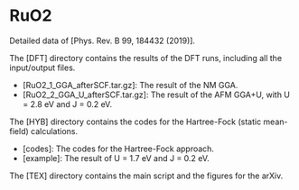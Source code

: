 # RuO2
Detailed data of [Phys. Rev. B 99, 184432 (2019)].

The [DFT] directory contains the results of the DFT runs, including all the input/output files.
- [RuO2_1_GGA_afterSCF.tar.gz]: The result of the NM GGA.
- [RuO2_2_GGA_U_afterSCF.tar.gz]: The result of the AFM GGA+U, with U = 2.8 eV and J = 0.2 eV.

The [HYB] directory contains the codes for the Hartree-Fock (static mean-field) calculations.
- [codes]: The codes for the Hartree-Fock approach.
- [example]: The result of U = 1.7 eV and J = 0.2 eV.

The [TEX] directory contains the main script and the figures for the arXiv.
